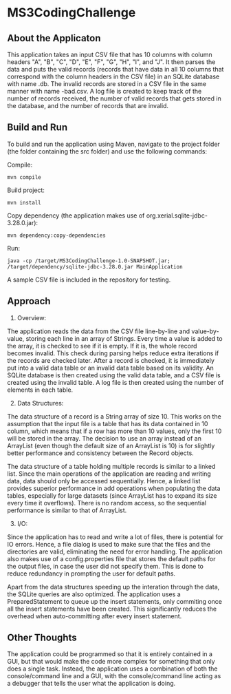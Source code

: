 # MS3CodingChallenge

About the Applicaton
--------------------

This application takes an input CSV file that has 10 columns with column headers "A", "B", "C", "D", "E", "F", "G", "H", "I", and "J". It then parses the data and puts the valid records (records that have data in all 10 columns that correspond with the column headers in the CSV file) in an SQLite database with name <input-file-name>.db. The invalid records are stored in a CSV file in the same manner with name <input-file-name>-bad.csv. A log file is created to keep track of the number of records received, the number of valid records that gets stored in the database, and the number of records that are invalid.


Build and Run
---------------

To build and run the application using Maven, navigate to the project folder (the folder containing the src folder) and use the following commands:

Compile:

    mvn compile

Build project:

    mvn install
    
Copy dependency (the application makes use of org.xerial.sqlite-jdbc-3.28.0.jar):

    mvn dependency:copy-dependencies

Run:

    java -cp /target/MS3CodingChallenge-1.0-SNAPSHOT.jar; /target/dependency/sqlite-jdbc-3.28.0.jar MainApplication
    
A sample CSV file is included in the repository for testing.


Approach
--------

1. Overview:

The application reads the data from the CSV file line-by-line and value-by-value, storing each line in an array of Strings. Every time a value is added to the array, it is checked to see if it is empty. If it is, the whole record becomes invalid. This check during parsing helps reduce extra iterations if the records are checked later. After a record is checked, it is immediately put into a valid data table or an invalid data table based on its validity. An SQLite database is then created using the valid data table, and a CSV file is created using the invalid table. A log file is then created using the number of elements in each table.


2. Data Structures:

The data structure of a record is a String array of size 10. This works on the assumption that the input file is a table that has its data contained in 10 column, which means that if a row has more than 10 values, only the first 10 will be stored in the array. The decision to use an array instead of an ArrayList (even though the default size of an ArrayList is 10) is for slightly better performance and consistency between the Record objects. 

The data structure of a table holding multiple records is similar to a linked list. Since the main operations of the application are reading and writing data, data should only be accessed sequentially. Hence, a linked list provides superior performance in add operations when populating the data tables, especially for large datasets (since ArrayList has to expand its size every time it overflows). There is no random access, so the sequential performance is similar to that of ArrayList.


3. I/O:

Since the application has to read and write a lot of files, there is potential for IO errors. Hence, a file dialog is used to make sure that the files and the directories are valid, eliminating the need for error handling. The application also makes use of a config.properties file that stores the default paths for the output files, in case the user did not specify them. This is done to reduce redundancy in prompting the user for default paths.

Apart from the data structures speeding up the interation through the data, the SQLite queries are also optimized. The application uses a PreparedStatement to queue up the insert statements, only commiting once all the insert statements have been created. This significantly reduces the overhead when auto-committing after every insert statement.

Other Thoughts
--------------

The application could be programmed so that it is entirely contained in a GUI, but that would make the code more complex for something that only does a single task. Instead, the application uses a combination of both the console/command line and a GUI, with the console/command line acting as a debugger that tells the user what the application is doing.
